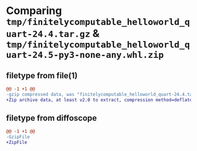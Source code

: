 # Comparing `tmp/finitelycomputable_helloworld_quart-24.4.tar.gz` & `tmp/finitelycomputable_helloworld_quart-24.5-py3-none-any.whl.zip`

## filetype from file(1)

```diff
@@ -1 +1 @@
-gzip compressed data, was "finitelycomputable_helloworld_quart-24.4.tar", last modified: Tue Apr 30 04:46:46 2024, max compression
+Zip archive data, at least v2.0 to extract, compression method=deflate
```

## filetype from diffoscope

```diff
@@ -1 +1 @@
-GzipFile
+ZipFile
```

